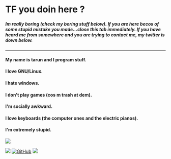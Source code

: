 <p align="center">
  
# TF you doin here ?
##### Im really boring (check my boring stuff below). If you are here becos of some stupid mistake you made...close this tab immediately. If you have heard me from somewhere and you are trying to contact me, my twitter is down below.  
  <hr />
  
#### My name is tarun and I program stuff.
#### I love GNU/Linux.
#### I hate windows.
#### I don't play games (cos m trash at dem).
#### I'm socially awkward.
#### I love keyboards (the computer ones and the electric pianos). 
#### I'm extremely stupid. 

  <img align="center" src="https://github-readme-stats.vercel.app/api?username=tarun-varier&bg_color=30,e96443,904e95&title_color=fff&text_color=fff" />

  <br />
  
  <a href="https://twitter.com/tarunvarier"><img src="https://img.shields.io/badge/-Twitter-1DA1F2?style=for-the-badge&logo=Twitter&logoColor=white"></a>
  <a href="https://github.com/tarun-varier"><img src="https://img.shields.io/badge/-Github-000000?style=for-the-badge&logo=Github&logoColor=white" alt="GitHub"></a>
  <a href="https://tarun-varier.github.io"><img src="https://img.shields.io/badge/-Site-FF2929?style=for-the-badge&logo=Git&logoColor=white"></a>
  
</p>



